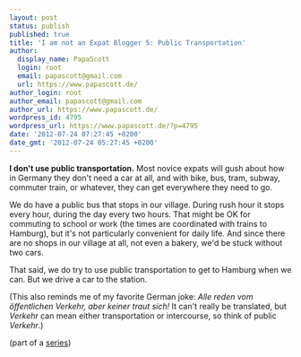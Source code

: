```yaml
---
layout: post
status: publish
published: true
title: 'I am not an Expat Blogger 5: Public Transportation'
author:
  display_name: PapaScott
  login: root
  email: papascott@gmail.com
  url: https://www.papascott.de/
author_login: root
author_email: papascott@gmail.com
author_url: https://www.papascott.de/
wordpress_id: 4795
wordpress_url: https://www.papascott.de/?p=4795
date: '2012-07-24 07:27:45 +0200'
date_gmt: '2012-07-24 05:27:45 +0200'
---
```

<p><strong>I don't use public transportation.</strong> Most novice expats will gush about how in Germany they don't need a car at all, and with bike, bus, tram, subway, commuter train, or whatever, they can get everywhere they need to go.</p>
<p>We do have a public bus that stops in our village. During rush hour it stops every hour, during the day every two hours. That might be OK for commuting to school or work (the times are coordinated with trains to Hamburg), but it's not particularly convenient for daily life. And since there are no shops in our village at all, not even a bakery, we'd be stuck without two cars.</p>
<p>That said, we do try to use public transportation to get to Hamburg when we can. But we drive a car to the station.</p>
<p>(This also reminds me of my favorite German joke: <em>Alle reden vom öffentlichen Verkehr, aber keiner traut sich!</em> It can't really be translated, but <em>Verkehr</em> can mean either transportation or intercourse, so think of public <em>Verkehr</em>.)</p>
<p>(part of a <a href="/archives/category/not-an-expat/">series</a>)</p>
